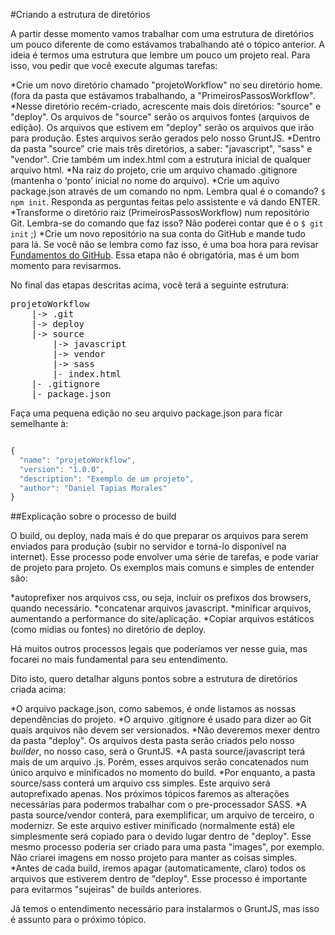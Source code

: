 #Criando a estrutura de diretórios

A partir desse momento vamos trabalhar com uma estrutura de diretórios um pouco diferente de como estávamos trabalhando até o tópico anterior. A ideia é termos uma estrutura que lembre um pouco um projeto real. Para isso, vou pedir que você execute algumas tarefas:

*Crie um novo diretório chamado "projetoWorkflow" no seu diretório home. (fora da pasta que estávamos trabalhando, a "PrimeirosPassosWorkflow".
*Nesse diretório recém-criado, acrescente mais dois diretórios: "source" e "deploy". Os arquivos de "source" serão os arquivos fontes (arquivos de edição). Os arquivos que estivem em "deploy" serão os arquivos que irão para produção. Estes arquivos serão gerados pelo nosso GruntJS.
*Dentro da pasta "source" crie mais três diretórios, a saber: "javascript", "sass" e "vendor". Crie também um index.html com a estrutura inicial de qualquer arquivo html.
*Na raiz do projeto, crie um arquivo chamado .gitignore (mantenha o ‘ponto’ inicial no nome do arquivo).
*Crie um aquivo package.json através de um comando no npm. Lembra qual é o comando? ``` $ npm init ```. Responda as perguntas feitas pelo assistente e vá dando ENTER.
*Transforme o diretório raiz (PrimeirosPassosWorkflow) num repositório Git. Lembra-se do comando que faz isso? Não poderei contar que é o ``` $ git init ``` ;)
*Crie um novo repositório na sua conta do GitHub e mande tudo para lá. Se você não se lembra como faz isso, é uma boa hora para revisar [Fundamentos do GitHub](https://tapmorales.gitbooks.io/workflow-front-end/content/fundamentos-do-github.html). Essa etapa não é obrigatória, mas é um bom momento para revisarmos.

No final das etapas descritas acima, você terá a seguinte estrutura:

<pre>
projetoWorkflow
    |-> .git
    |-> deploy
    |-> source
        |-> javascript
        |-> vendor
        |-> sass
        |- index.html
    |- .gitignore
    |- package.json
</pre>


Faça uma pequena edição no seu arquivo package.json para ficar semelhante à:

```javascript

{
  "name": "projetoWorkflow",
  "version": "1.0.0",
  "description": "Exemplo de um projeto",  
  "author": "Daniel Tapias Morales"
}


```

##Explicação sobre o processo de build

O build, ou deploy, nada mais é do que preparar os arquivos para serem enviados para produção (subir no servidor e torná-lo disponível na internet). Esse processo pode envolver uma série de tarefas, e pode variar de projeto para projeto. Os exemplos mais comuns e simples de entender são:

*autoprefixer nos arquivos css, ou seja, incluir os prefixos dos browsers, quando necessário.
*concatenar arquivos javascript.
*minificar arquivos, aumentando a performance do site/aplicação.
*Copiar arquivos estáticos (como midias ou fontes) no diretório de deploy.

Há muitos outros processos legais que poderíamos ver nesse guia, mas focarei no mais fundamental para seu entendimento.

Dito isto, quero detalhar alguns pontos sobre a estrutura de diretórios criada acima:

*O arquivo package.json, como sabemos, é onde listamos as nossas dependências do projeto.
*O arquivo .gitignore é usado para dizer ao Git quais arquivos não devem ser versionados.
*Não deveremos mexer dentro da pasta "deploy". Os arquivos desta pasta serão criados pelo nosso *builder*, no nosso caso, será o GruntJS.
*A pasta source/javascript terá mais de um arquivo .js. Porém, esses arquivos serão concatenados num único arquivo e minificados no momento do build.
*Por enquanto, a pasta source/sass conterá um arquivo css simples. Este arquivo será autoprefixado apenas. Nos próximos tópicos faremos as alterações necessárias para podermos trabalhar com o pre-processador SASS.
*A pasta source/vendor conterá, para exemplificar, um arquivo de terceiro, o modernizr. Se este arquivo estiver minificado (normalmente está) ele simplesmente será copiado para o devido lugar dentro de "deploy". Esse mesmo processo poderia ser criado para uma pasta "images", por exemplo. Não criarei imagens em nosso projeto para manter as coisas simples. 
*Antes de cada build, iremos apagar (automaticamente, claro) todos os arquivos que estiverem dentro de "deploy". Esse processo é importante para evitarmos "sujeiras" de builds anteriores.


Já temos o entendimento necessário para instalarmos o GruntJS, mas isso é assunto para o próximo tópico.